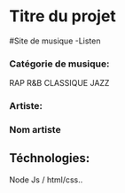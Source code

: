 
# Titre du projet
#Site de musique -Listen

### Catégorie de musique:

  RAP
  R&B
  CLASSIQUE
  JAZZ
  
 ### Artiste:
### Nom artiste


 ## Téchnologies:

 Node Js / html/css..
